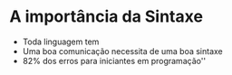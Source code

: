 # A importância da Sintaxe

* Toda linguagem tem
* Uma boa comunicação necessita de uma boa sintaxe
* 82% dos erros para iniciantes em programação''

